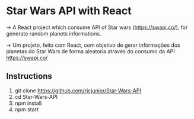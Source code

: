 # Star Wars API with React

  -> A React project which consume API of Star wars (https://swapi.co/), for generate random planets informations.  
  
  -> Um projeto, feito com React, com objetivo de gerar informações dos planetas do Star Wars de forma aleatoria através do consumo da API https://swapi.co/
  
 ## Instructions
 
 1. git clone https://github.com/rjcjunior/Star-Wars-API
 2. cd Star-Wars-API
 3. npm install
 4. npm start
